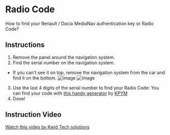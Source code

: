 # Radio Code
How to find your Renault / Dacia MediaNav authentication key or Radio Code?

## Instructions
1. Remove the panel around the navigation system.
2. Find the serial number on the navigation system.
- If you can't see it on top, remove the navigation system from the car and find it on the bottom.
![image](https://github.com/m-a-x-s-e-e-l-i-g/MediaNav-to-Evolution-Upgrade/assets/7907436/39ae6560-be1c-4cf2-8319-e397fc981141)
![image](https://github.com/m-a-x-s-e-e-l-i-g/MediaNav-to-Evolution-Upgrade/assets/7907436/ec148b45-b936-431d-b88c-e0df20e9f663)

3. Use the last 4 digits of the serial number to find your Radio Code:
You can find your code with [this handy generator](https://kpym.github.io/autoradio-renault/) by [KPYM](https://github.com/kpym/autoradio-renault)
4. Done!

## Instruction Video
[Watch this video by Kwid Tech solutions](https://www.youtube.com/watch?v=xUY4Z5MEy6Y)

